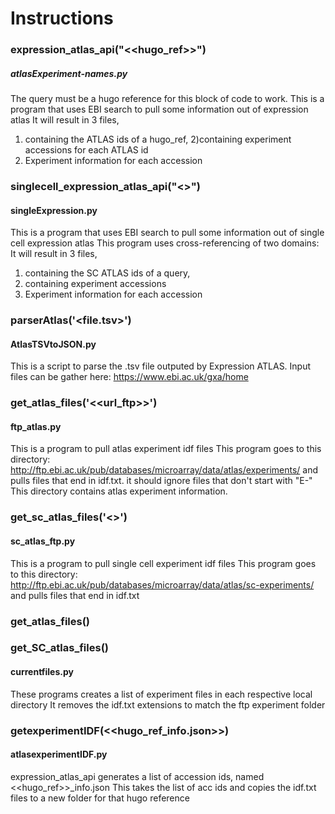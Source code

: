 # Instructions 

### expression_atlas_api("<<hugo_ref>>")
##### atlasExperiment-names.py
The query must be a hugo reference for this block of code to work. 
This is a program that uses EBI search to pull some information out of expression atlas
It will result in 3 files,
1) containing the ATLAS ids of a hugo_ref, 
2)containing experiment accessions for each ATLAS id
3)  Experiment information for each accession 

### singlecell_expression_atlas_api("<<query>>")
#### singleExpression.py
This is a program that uses EBI search to pull some information out of single cell expression atlas
This program uses cross-referencing of two domains: 
It will result in 3 files,
1) containing the  SC ATLAS ids of a query, 
2) containing experiment accessions
3)  Experiment information for each accession 

### parserAtlas('<file.tsv>')
#### AtlasTSVtoJSON.py
This is a script to parse the .tsv file outputed by Expression ATLAS. 
Input files can be gather here: https://www.ebi.ac.uk/gxa/home

### get_atlas_files('<<url_ftp>>')
#### ftp_atlas.py
This is a program to pull atlas experiment idf files
This program goes to this directory: http://ftp.ebi.ac.uk/pub/databases/microarray/data/atlas/experiments/
and pulls files that end in idf.txt. it should ignore files that don't start with "E-"
This directory contains atlas experiment information. 

### get_sc_atlas_files('<<url>>')
#### sc_atlas_ftp.py
This is a program to pull single cell experiment idf files
This program goes to this directory: http://ftp.ebi.ac.uk/pub/databases/microarray/data/atlas/sc-experiments/
and pulls files that end in idf.txt

### get_atlas_files()
### get_SC_atlas_files()
#### currentfiles.py
These programs creates a list of experiment files in each respective local directory
It removes the idf.txt extensions  to match the ftp experiment folder

### getexperimentIDF(<<hugo_ref_info.json>>)
#### atlasexperimentIDF.py
expression_atlas_api generates a list of accession ids, named <<hugo_ref>>_info.json
This takes the list of acc ids and copies the idf.txt files to a new folder for that
hugo reference


